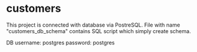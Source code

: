 # customers

This project is connected with database via PostreSQL.
File with name "customers_db_schema" contains SQL script which simply create schema. 

DB username: postgres
password:    postgres
